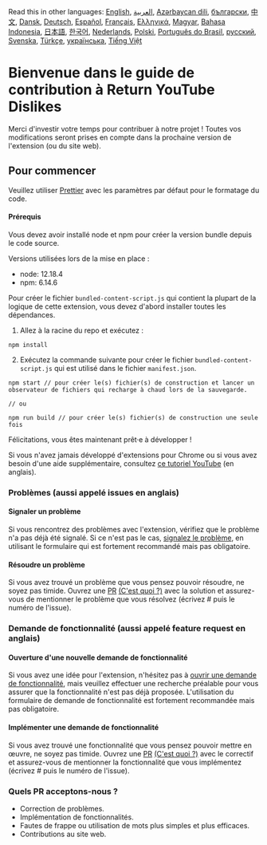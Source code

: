 Read this in other languages: [English](CONTRIBUTING.md), [العربية](CONTRIBUTINGar.md), [Azərbaycan dili](CONTRIBUTINGaz.md), [български](CONTRIBUTINGbg.md), [中文](CONTRIBUTINGcn.md), [Dansk](CONTRIBUTINGda.md), [Deutsch](CONTRIBUTINGde.md), [Español](CONTRIBUTINGes.md), [Français](CONTRIBUTINGfr.md), [Ελληνικά](CONTRIBUTINGgr.md), [Magyar](CONTRIBUTINGhu.md), [Bahasa Indonesia](CONTRIBUTINGid.md), [日本語](CONTRIBUTINGja.md), [한국어](CONTRIBUTINGkr.md), [Nederlands](CONTRIBUTINGnl.md), [Polski](CONTRIBUTINGpl.md), [Português do Brasil](CONTRIBUTINGpt_BR.md), [русский](CONTRIBUTINGru.md), [Svenska](CONTRIBUTINGsv.md), [Türkçe](CONTRIBUTINGtr.md), [українська](CONTRIBUTINGuk.md), [Tiếng Việt](CONTRIBUTINGvi.md)


# Bienvenue dans le guide de contribution à Return YouTube Dislikes

Merci d'investir votre temps pour contribuer à notre projet ! Toutes vos modifications seront prises en compte dans la prochaine version de l'extension (ou du site web).

## Pour commencer

Veuillez utiliser [Prettier](https://prettier.io/) avec les paramètres par défaut pour le formatage du code.

#### Prérequis

Vous devez avoir installé node et npm pour créer la version bundle depuis le code source.

Versions utilisées lors de la mise en place :

- node: 12.18.4
- npm: 6.14.6

Pour créer le fichier `bundled-content-script.js` qui contient la plupart de la logique de cette extension, vous devez d'abord installer toutes les dépendances.

1. Allez à la racine du repo et exécutez :

```
npm install
```

2. Exécutez la commande suivante pour créer le fichier `bundled-content-script.js` qui est utilisé dans le fichier `manifest.json`.

```
npm start // pour créer le(s) fichier(s) de construction et lancer un observateur de fichiers qui recharge à chaud lors de la sauvegarde.

// ou

npm run build // pour créer le(s) fichier(s) de construction une seule fois
```

Félicitations, vous êtes maintenant prêt·e à développer !

Si vous n'avez jamais développé d'extensions pour Chrome ou si vous avez besoin d'une aide supplémentaire, consultez [ce tutoriel YouTube](https://www.youtube.com/watch?v=mdOj6HYE3_0) (en anglais).

### Problèmes (aussi appelé issues en anglais)

#### Signaler un problème

Si vous rencontrez des problèmes avec l'extension, vérifiez que le problème n'a pas déjà été signalé. Si ce n'est pas le cas, [signalez le problème](https://github.com/Anarios/return-youtube-dislike/issues/new?assignees=&labels=bug&template=bug.yml&title=%28Bug%29%3A+), en utilisant le formulaire qui est fortement recommandé mais pas obligatoire.

#### Résoudre un problème

Si vous avez trouvé un problème que vous pensez pouvoir résoudre, ne soyez pas timide. Ouvrez une [PR](https://github.com/Anarios/return-youtube-dislike/pulls) [(C'est quoi ?)](https://blog.zenika.com/2017/01/24/pull-request-demystifie/) avec la solution et assurez-vous de mentionner le problème que vous résolvez (écrivez # puis le numéro de l'issue).

### Demande de fonctionnalité (aussi appelé feature request en anglais)

#### Ouverture d'une nouvelle demande de fonctionnalité

Si vous avez une idée pour l'extension, n'hésitez pas à [ouvrir une demande de fonctionnalité](https://github.com/Anarios/return-youtube-dislike/issues/new?assignees=&labels=enhancement&template=feature-request.yml&title=%28Feature+Request%29%3A+), mais veuillez effectuer une recherche préalable pour vous assurer que la fonctionnalité n'est pas déjà proposée. L'utilisation du formulaire de demande de fonctionnalité est fortement recommandée mais pas obligatoire.

#### Implémenter une demande de fonctionnalité

Si vous avez trouvé une fonctionnalité que vous pensez pouvoir mettre en œuvre, ne soyez pas timide. Ouvrez une [PR](https://github.com/Anarios/return-youtube-dislike/pulls) [(C'est quoi ?)](https://blog.zenika.com/2017/01/24/pull-request-demystifie/) avec le correctif et assurez-vous de mentionner la fonctionnalité que vous implémentez (écrivez # puis le numéro de l'issue).

### Quels PR acceptons-nous ?

- Correction de problèmes.
- Implémentation de fonctionnalités.
- Fautes de frappe ou utilisation de mots plus simples et plus efficaces.
- Contributions au site web.
